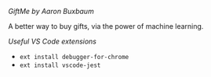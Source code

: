 *GiftMe*
_by Aaron Buxbaum_

A better way to buy gifts, via the power of machine learning.


*Useful VS Code extensions*
 - `ext install debugger-for-chrome`
 - `ext install vscode-jest`